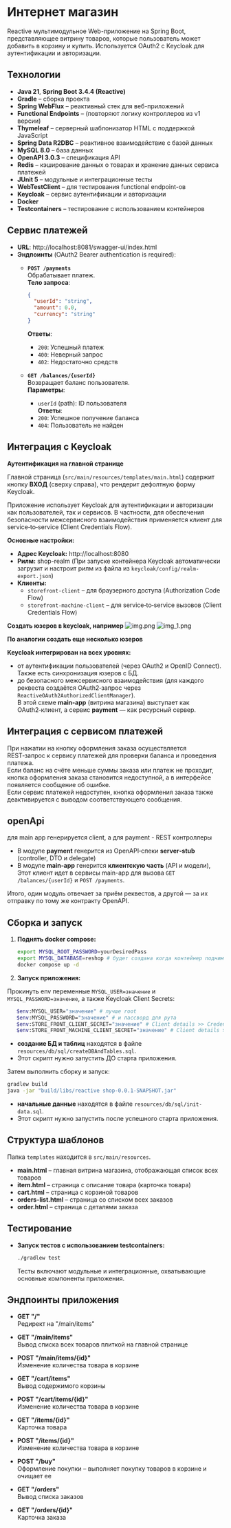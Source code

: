 # Интернет магазин

Reactive мультимодульное Web-приложение на Spring Boot, представляющее витрину товаров, которые пользователь может добавить в корзину и купить. Используется OAuth2 с Keycloak для аутентификации и авторизации.

## Технологии

- **Java 21**, **Spring Boot 3.4.4 (Reactive)**
- **Gradle** – сборка проекта
- **Spring WebFlux** – реактивный стек для веб-приложений
- **Functional Endpoints** – (повторяют логику контроллеров из v1 версии)
- **Thymeleaf** – серверный шаблонизатор HTML с поддержкой JavaScript
- **Spring Data R2DBC** – реактивное взаимодействие с базой данных
- **MySQL 8.0** – база данных
- **OpenAPI 3.0.3** – спецификация API
- **Redis** – кэширование данных о товарах и хранение данных сервиса платежей
- **JUnit 5** – модульные и интеграционные тесты
- **WebTestClient** – для тестирования functional endpoint-ов
- **Keycloak** – сервис аутентификации и авторизации
- **Docker**
- **Testcontainers** – тестирование с использованием контейнеров

## Сервис платежей

- **URL**: http://localhost:8081/swagger-ui/index.html
- **Эндпоинты** (OAuth2 Bearer authentication is required):
  - **`POST /payments`**  
    Обрабатывает платеж.  
    **Тело запроса**:  
    ```json
    {
      "userId": "string",
      "amount": 0.0,
      "currency": "string"
    }
    ```  
    **Ответы**:  
    - `200`: Успешный платеж  
    - `400`: Неверный запрос  
    - `402`: Недостаточно средств  

  - **`GET /balances/{userId}`**  
    Возвращает баланс пользователя.  
    **Параметры**:  
    - `userId` (path): ID пользователя  
    **Ответы**:  
    - `200`: Успешное получение баланса  
    - `404`: Пользователь не найден  

## Интеграция с Keycloak

**Аутентификация на главной странице**

Главной страница (`src/main/resources/templates/main.html`) содержит кнопку **ВХОД** (сверху справа), что рендерит дефолтную форму Keycloak.

Приложение использует Keycloak для аутентификации и авторизации как пользователей, так и сервисов. В частности, для обеспечения безопасности межсервисного взаимодействия применяется клиент для service‑to‑service (Client Credentials Flow).

**Основные настройки:**
- **Адрес Keycloak:** http://localhost:8080
- **Рилм:** shop-realm (При запуске контейнера Keycloak автоматически загрузит и настроит рилм из файла из `keycloak/config/realm-export.json`)
- **Клиенты:**
  - `storefront-client` – для браузерного доступа (Authorization Code Flow)
  - `storefront-machine-client` – для service‑to‑service вызовов (Client Credentials Flow)

**Создать юзеров в keycloak, например**
![img.png](keycloak/user1creation.png)
![img_1.png](keycloak/userpass.png)

**По аналогии создать еще несколько юзеров**

**Keycloak интегрирован на всех уровнях:** 
- от аутентификации пользователей (через OAuth2 и OpenID Connect). Также есть синхронизация юзеров с БД.
- до безопасного межсервисного взаимодействия (для каждого реквеста создаётся OAuth2‑запрос через `ReactiveOAuth2AuthorizedClientManager`).  
  В этой схеме **main-app** (витрина магазина) выступает как OAuth2‑клиент, а сервис **payment** — как ресурсный сервер.

## Интеграция с сервисом платежей

При нажатии на кнопку оформления заказа осуществляется REST‑запрос к сервису платежей для проверки баланса и проведения платежа.  
Если баланс на счёте меньше суммы заказа или платеж не проходит, кнопка оформления заказа становится недоступной, а в интерфейсе появляется сообщение об ошибке.  
Если сервис платежей недоступен, кнопка оформления заказа также деактивируется с выводом соответствующего сообщения.

## openApi
для main app генерируется client, а для payment - REST контроллеры

* В модуле **payment** генерится из OpenAPI‑спеки **server‑stub** (controller, DTO и delegate)
* В модуле **main‑app** генерится **клиентскую часть** (API и модели), Этот клиент идет в сервисы main-app для вызова `GET /balances/{userId}` и `POST /payments`.

Итого, один модуль отвечает за приём реквестов, а другой — за их отправку по тому же контракту OpenAPI.

## Сборка и запуск

1. **Поднять docker compose:**

   ```bash
   export MYSQL_ROOT_PASSWORD=yourDesiredPass
   export MYSQL_DATABASE=reshop # будет создана когда контейнер поднимется
   docker compose up -d
   ```

2. **Запуск приложения:**

Прокинуть env переменные `MYSQL_USER=значение` и `MYSQL_PASSWORD=значение`, а также Keycloak Client Secrets:

```bash
   $env:MYSQL_USER="значение" # лучше root
   $env:MYSQL_PASSWORD="значение" # и пассворд для рута
   $env:STORE_FRONT_CLIENT_SECRET="значение" # Client details >> Credentials >> Client Secret
   $env:STORE_FRONT_MACHINE_CLIENT_SECRET="значение" # Client details >> Credentials >> Client Secret
```

- **создание БД и таблиц** находятся в файле `resources/db/sql/createDBAndTables.sql`.
- Этот скрипт нужно запустить ДО старта приложения.

Затем выполнить сборку и запуск:
   ```bash
   gradlew build
   java -jar "build/libs/reactive shop-0.0.1-SNAPSHOT.jar"
   ```

- **начальные данные** находятся в файле `resources/db/sql/init-data.sql`.
- Этот скрипт нужно запустить после успешного старта приложения.

## Структура шаблонов

Папка `templates` находится в `src/main/resources`.

- **main.html** – главная витрина магазина, отображающая список всех товаров
- **item.html** – страница с описание товара (карточка товара)
- **cart.html** – страница с корзиной товаров
- **orders-list.html** – страница со списком всех заказов
- **order.html** – страница с деталями заказа

## Тестирование

- **Запуск тестов с использованием testcontainers:**

  ```bash
  ./gradlew test
  ```

  Тесты включают модульные и интеграционные, охватывающие основные компоненты приложения.

## Эндпоинты приложения

- **GET \"/\"**  
  Редирект на \"/main/items\"

- **GET \"/main/items\"**  
  Вывод списка всех товаров плиткой на главной странице

- **POST \"/main/items/{id}\"**  
  Изменение количества товара в корзине

- **GET \"/cart/items\"**  
  Вывод содержимого корзины

- **POST \"/cart/items/{id}\"**  
  Изменение количества товара в корзине

- **GET \"/items/{id}\"**  
  Карточка товара

- **POST \"/items/{id}\"**  
  Изменение количества товара в корзине

- **POST \"/buy\"**  
  Оформление покупки – выполняет покупку товаров в корзине и очищает ее

- **GET \"/orders\"**  
  Вывод списка заказов

- **GET \"/orders/{id}\"**  
  Карточка заказа

